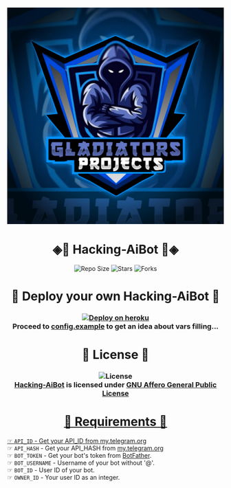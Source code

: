 <p align="center">
  <img src="hackingaibot/resources/Gladiators.jpeg" alt="Logo">
</p>
<h1 align="center"> 
   ◈💠 Hacking-AiBot 💠◈
</h1>


<p align="center">
   <img src="https://img.shields.io/github/repo-size/Gladiators-Projects/Hacking-AiBot?style=for-the-badge&logo=appveyor" alt="Repo Size">
   <img src="https://img.shields.io/github/stars/Gladiators-Projects/Hacking-AiBot?style=for-the-badge&logo=appveyor" alt="Stars">
   <img src="https://img.shields.io/github/forks/Gladiators-Projects/Hacking-AiBot?style=for-the-badge&logo=appveyor" alt="Forks">
</p>

<h1 align="center"> 
    👾 Deploy your own Hacking-AiBot 👾
</h1>

<h3 align="center">
   <a href="https://heroku.com/deploy?template=https://github.com/Gladiators-Projects/Hacking-AiBot">
      <img src="https://www.herokucdn.com/deploy/button.svg" alt="Deploy on heroku">
   </a><br>
   Proceed to <a href="https://github.com/Gladiators-Projects/Hacking-AiBot/blob/main/config.example">config.example</a> to get an idea about vars filling...
</h3>

<h1 align="center"> 
    📃 License 📃
</h1>
<h3 align="center">
  <img src="https://www.gnu.org/graphics/gplv3-or-later.png" alt="License"><br>
  <a href="https://github.com/Gladiators-Projects/Hacking-AiBot">Hacking-AiBot</a> is licensed under <a href = "https://www.gnu.org/licenses/gpl-3.0.html">GNU Affero General Public License<?a>
</h3>


<h1 align="center"> 
    📝 Requirements 📝
</h1>

☞ `API_ID` - Get your API_ID from <a href="https://my.telegram.org/">my.telegram.org</a><br>
☞ `API_HASH` - Get your API_HASH from <a href="https://my.telegram.org/">my.telegram.org</a><br>
☞ `BOT_TOKEN` - Get your bot's token from <a href="https://t.me/BotFather">BotFather</a>.<br>
☞ `BOT_USERNAME` - Username of your bot without '@'.<br>
☞ `BOT_ID` - User ID of your bot.<br>
☞ `OWNER_ID` - Your user ID as an integer.<br>
